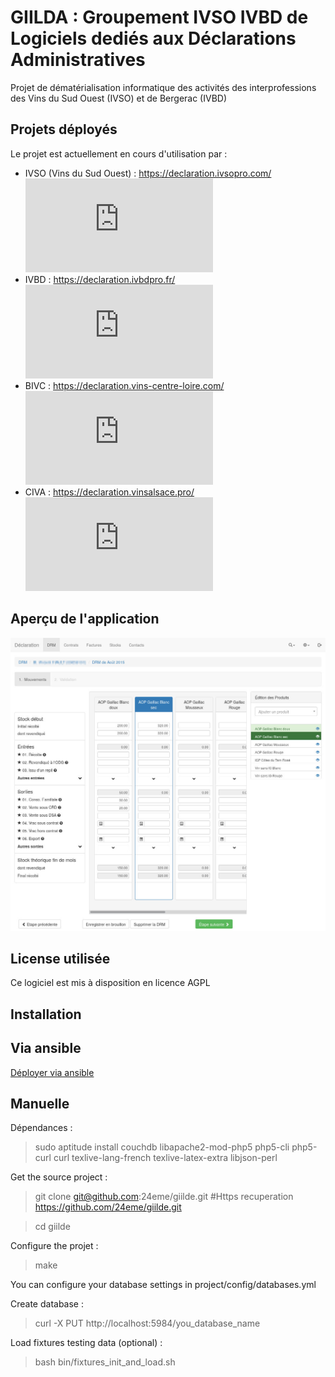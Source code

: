 # GIILDA : Groupement IVSO IVBD de Logiciels dediés aux Déclarations Administratives

Projet de dématérialisation informatique des activités des interprofessions des Vins du Sud Ouest (IVSO) et de Bergerac (IVBD)

## Projets déployés

Le projet est actuellement en cours d'utilisation par  : 

* IVSO (Vins du Sud Ouest) : https://declaration.ivsopro.com/ [![Intégration continue](https://declaration.ivsopro.com/statuts/tests.svg.php)](https://declaration.ivsopro.com/statuts/tests.php)
* IVBD : https://declaration.ivbdpro.fr/ [![Intégration continue](https://declaration.ivbdpro.fr/statuts/tests.svg.php)](https://declaration.ivbdpro.fr/statuts/tests.php)
* BIVC : https://declaration.vins-centre-loire.com/ [![Intégration continue](https://declaration.vins-centre-loire.com/statuts/tests.svg.php)](https://declaration.vins-centre-loire.com/statuts/tests.php)
* CIVA : https://declaration.vinsalsace.pro/ [![Intégration continue](https://declaration.vinsalsace.pro/drm/statuts/tests.svg.php)](https://declaration.vinsalsace.pro/drm/statuts/tests.php)

## Aperçu de l'application

![Écran de saisie de la DRM](doc/captures/drm.jpg)

## License utilisée

Ce logiciel est mis à disposition en licence AGPL

## Installation

## Via ansible

[Déployer via ansible](https://github.com/24eme/giilda/tree/master/ansible)

## Manuelle

Dépendances :

> sudo aptitude install couchdb libapache2-mod-php5 php5-cli php5-curl curl texlive-lang-french texlive-latex-extra libjson-perl

Get the source project :

> git clone git@github.com:24eme/giilde.git #Https recuperation https://github.com/24eme/giilde.git

> cd giilde

Configure the projet :

> make

You can configure your database settings in project/config/databases.yml

Create database :

> curl -X PUT http://localhost:5984/you_database_name

Load fixtures testing data (optional) :

> bash bin/fixtures_init_and_load.sh
